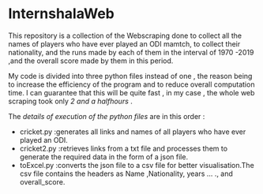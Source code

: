 # InternshalaWeb

This repository is a collection of the Webscraping done to collect all the names of players who have ever played an ODI mamtch, 
to collect their nationality, and the runs made by each of them in the interval of 1970 -2019 ,and the overall score made by them
in this period.

My code is divided into three python files instead of one , the reason being to increase the efficiency of the program and to reduce overall
computation time. I can guarantee that this will be quite fast , in my case , the whole web scraping took  only _*2 and a halfhours*_ .

The *details of execution of the python files* are in this order :

* cricket.py :generates all links and names of all players who have ever played an ODI.
* cricket2.py :retrieves links from a txt file and processes them to generate the required data in the form of a json file.
* toExcel.py :converts the json file to a csv file for better visualisation.The csv file contains the headers as Name ,Nationality, years … ., and overall_score.




